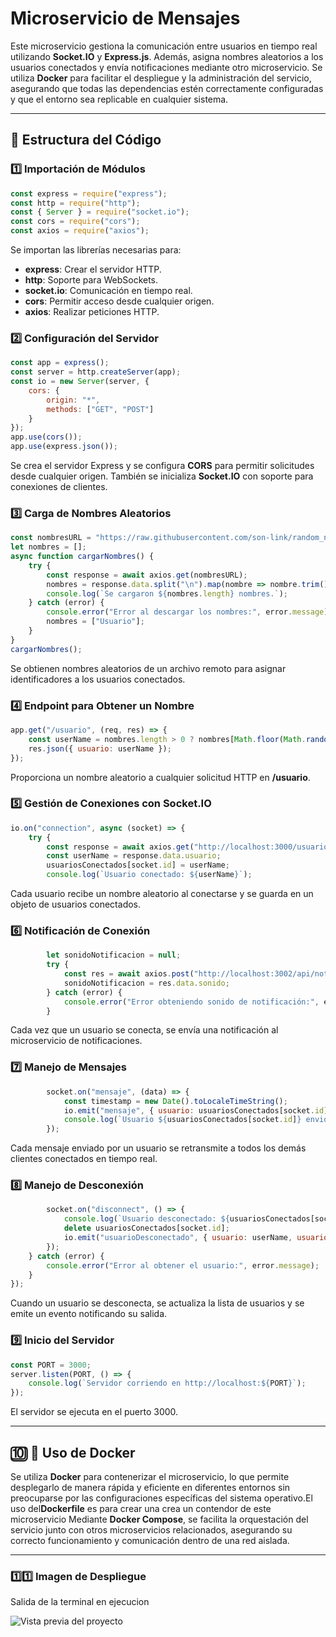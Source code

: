# Microservicio de Mensajes

Este microservicio gestiona la comunicación entre usuarios en tiempo real utilizando **Socket.IO** y **Express.js**. Además, asigna nombres aleatorios a los usuarios conectados y envía notificaciones mediante otro microservicio. Se utiliza **Docker** para facilitar el despliegue y la administración del servicio, asegurando que todas las dependencias estén correctamente configuradas y que el entorno sea replicable en cualquier sistema.

---

## 📌 Estructura del Código

### 1️⃣ Importación de Módulos
```javascript
const express = require("express");
const http = require("http");
const { Server } = require("socket.io");
const cors = require("cors");
const axios = require("axios");
```
Se importan las librerías necesarias para:
- **express**: Crear el servidor HTTP.
- **http**: Soporte para WebSockets.
- **socket.io**: Comunicación en tiempo real.
- **cors**: Permitir acceso desde cualquier origen.
- **axios**: Realizar peticiones HTTP.

### 2️⃣ Configuración del Servidor
```javascript
const app = express();
const server = http.createServer(app);
const io = new Server(server, {
    cors: {
        origin: "*",
        methods: ["GET", "POST"]
    }
});
app.use(cors());
app.use(express.json());
```
Se crea el servidor Express y se configura **CORS** para permitir solicitudes desde cualquier origen. También se inicializa **Socket.IO** con soporte para conexiones de clientes.

### 3️⃣ Carga de Nombres Aleatorios
```javascript
const nombresURL = "https://raw.githubusercontent.com/son-link/random_npc_name_generator/master/names/m_jp.txt";
let nombres = [];
async function cargarNombres() {
    try {
        const response = await axios.get(nombresURL);
        nombres = response.data.split("\n").map(nombre => nombre.trim()).filter(nombre => nombre !== "");
        console.log(`Se cargaron ${nombres.length} nombres.`);
    } catch (error) {
        console.error("Error al descargar los nombres:", error.message);
        nombres = ["Usuario"];
    }
}
cargarNombres();
```
Se obtienen nombres aleatorios de un archivo remoto para asignar identificadores a los usuarios conectados.

### 4️⃣ Endpoint para Obtener un Nombre
```javascript
app.get("/usuario", (req, res) => {
    const userName = nombres.length > 0 ? nombres[Math.floor(Math.random() * nombres.length)] : "Usuario";
    res.json({ usuario: userName });
});
```
Proporciona un nombre aleatorio a cualquier solicitud HTTP en **/usuario**.

### 5️⃣ Gestión de Conexiones con Socket.IO
```javascript
io.on("connection", async (socket) => {
    try {
        const response = await axios.get("http://localhost:3000/usuario");
        const userName = response.data.usuario;
        usuariosConectados[socket.id] = userName;
        console.log(`Usuario conectado: ${userName}`);
```
Cada usuario recibe un nombre aleatorio al conectarse y se guarda en un objeto de usuarios conectados.

### 6️⃣ Notificación de Conexión
```javascript
        let sonidoNotificacion = null;
        try {
            const res = await axios.post("http://localhost:3002/api/notificar-conexion");
            sonidoNotificacion = res.data.sonido;
        } catch (error) {
            console.error("Error obteniendo sonido de notificación:", error.message);
        }
```
Cada vez que un usuario se conecta, se envía una notificación al microservicio de notificaciones.

### 7️⃣ Manejo de Mensajes
```javascript
        socket.on("mensaje", (data) => {
            const timestamp = new Date().toLocaleTimeString();
            io.emit("mensaje", { usuario: usuariosConectados[socket.id], mensaje: data, hora: timestamp });
            console.log(`Usuario ${usuariosConectados[socket.id]} envió un mensaje: ${data}`);
        });
```
Cada mensaje enviado por un usuario se retransmite a todos los demás clientes conectados en tiempo real.

### 8️⃣ Manejo de Desconexión
```javascript
        socket.on("disconnect", () => {
            console.log(`Usuario desconectado: ${usuariosConectados[socket.id]}`);
            delete usuariosConectados[socket.id];
            io.emit("usuarioDesconectado", { usuario: userName, usuarios: Object.values(usuariosConectados) });
        });
    } catch (error) {
        console.error("Error al obtener el usuario:", error.message);
    }
});
```
Cuando un usuario se desconecta, se actualiza la lista de usuarios y se emite un evento notificando su salida.

### 9️⃣ Inicio del Servidor
```javascript
const PORT = 3000;
server.listen(PORT, () => {
    console.log(`Servidor corriendo en http://localhost:${PORT}`);
});
```
El servidor se ejecuta en el puerto 3000.

---

## 🔟 🐳 Uso de Docker
Se utiliza **Docker** para contenerizar el microservicio, lo que permite desplegarlo de manera rápida y eficiente en diferentes entornos sin preocuparse por las configuraciones específicas del sistema operativo.El uso del**Dockerfile** es para crear una crea un contendor de este microservicio Mediante **Docker Compose**, se facilita la orquestación del servicio junto con otros microservicios relacionados, asegurando su correcto funcionamiento y comunicación dentro de una red aislada.

---
### 1️⃣1️⃣ Imagen de Despliegue
Salida de la terminal en ejecucion

![Vista previa del proyecto](../images/Captura%20de%20pantalla%20de%202025-03-14%2021-01-30.png) 